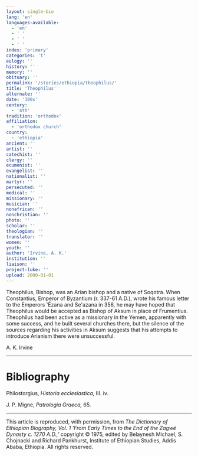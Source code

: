 ```yaml
---
layout: single-bio
lang: 'en'
languages-available:
  - 'en'
  - ' '
  - ' '
  - ' '
index: 'primary'
categories: 't'
eulogy: ''
history: ''
memory: ''
obituary: ''
permalink: '/stories/ethiopia/theophilus/'
title: 'Theophilus'
alternate: ''
date: '300s'
century:
  - '4th'
tradition: 'orthodox'
affiliation:
  - 'orthodox church'
country:
  - 'ethiopia'
ancient: ''
artist: ''
catechist: ''
clergy: ''
ecumenist: ''
evangelist: ''
nationalist: ''
martyr: ''
persecuted: ''
medical: ''
missionary: ''
musician: ''
nonafrican: ''
nonchristian: ''
photo: ''
scholar: ''
theologian: ''
translator: ''
women: ''
youth: ''
author: 'Irvine, A. K.'
institution: ''
liaison: ''
project-luke: ''
upload: 2000-01-01
---
```



Theophilus, Bishop, was an Arian bishop and a native of Soqotra. When Constantius, Emperor of Byzantium (r. 337-61 A.D.), wrote his famous letter to the Emperors 'Ézana and Se'azana in 356, he may have hoped that Theophilus would be accepted as Bishop of Aksum in place of Frumentius. Theophilus had been active as a missionary in the Yemen, apparently with some success, and he built several churches there, but the silence of the sources regarding his activities in Aksum suggests that his attempts to introduce Arianism there were unsuccessful.

A. K. Irvine

---

# Bibliography

Philostorgius, *Historia ecclesiastica,* III. iv.

J. P. Migne, *Patrologia Graeca,* 65.

---

This article is reproduced, with permission, from *The Dictionary of Ethiopian Biography, Vol. 1 'From Early Times to the End of the Zagwé Dynasty c. 1270 A.D.,'* copyright &copy; 1975, edited by Belaynesh Michael, S. Chojnacki and Richard Pankhurst, Institute of Ethiopian Studies, Addis Ababa, Ethiopia.  All rights reserved.